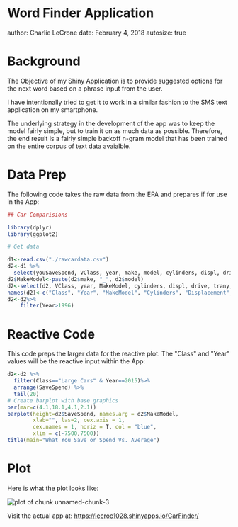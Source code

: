 Word Finder Application
========================================================
author: Charlie LeCrone 
date: February 4, 2018
autosize: true

Background 
========================================================
The Objective of my Shiny Application is to provide suggested options for the next word based on a phrase input from the user.

I have intentionally tried to get it to work in a similar fashion to the SMS text application on my smartphone.

The underlying strategy in the development of the app was to keep the model fairly simple, but to train it on as much data as possible.  Therefore, the end result is a fairly simple backoff n-gram model that has been trained on the entire corpus of text data avaialble.



Data Prep
========================================================
The following code takes the raw data from the EPA and prepares if for 
use in the App:


```r
## Car Comparisions

library(dplyr)
library(ggplot2)

# Get data

d1<-read.csv("./rawcardata.csv")
d2<-d1 %>%
  select(youSaveSpend, VClass, year, make, model, cylinders, displ, drive, trany)
d2$MakeModel<-paste(d2$make, "_", d2$model)
d2<-select(d2, VClass, year, MakeModel, cylinders, displ, drive, trany, youSaveSpend)
names(d2)<-c("Class", "Year", "MakeModel", "Cylinders", "Displacement", "DriveType", "Transmission", "SaveSpend")
d2<-d2%>%
    filter(Year>1996)
```

Reactive Code
========================================================
This code preps the larger data for the reactive plot.  The
"Class" and "Year" values will be the reactive input within 
the App:


```r
d2<-d2 %>%
  filter(Class=="Large Cars" & Year==2015)%>%
  arrange(SaveSpend) %>%
  tail(20)
# Create barplot with base graphics
par(mar=c(4.1,18.1,4.1,2.1))
barplot(height=d2$SaveSpend, names.arg = d2$MakeModel, 
        xlab="", las=2, cex.axis = 1, 
        cex.names = 1, horiz = T, col = "blue", 
        xlim = c(-7500,7500))
title(main="What You Save or Spend Vs. Average")
```

Plot
========================================================
Here is what the plot looks like:

![plot of chunk unnamed-chunk-3](CarFinderPezo-figure/unnamed-chunk-3-1.png)

Visit the actual app at:
<https://lecroc1028.shinyapps.io/CarFinder/>
